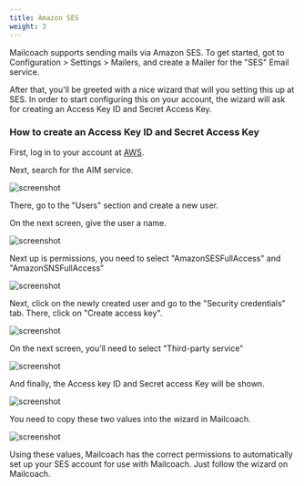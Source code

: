 ```yaml
---
title: Amazon SES
weight: 3
---
```


Mailcoach supports sending mails via Amazon SES. To get started, got to Configuration > Settings > Mailers, and create a Mailer for the "SES" Email service.

After that, you'll be greeted with a nice wizard that will you setting this up at SES. In order to start configuring this on your account, the wizard will ask for creating an Access Key ID and Secret Access Key.

### How to create an Access Key ID and Secret Access Key

First, log in to your account at [AWS](https://aws.amazon.com).

Next, search for the AIM service.

![screenshot](/images/docs/self-hosted/v7/ses/iam.jpg)

There, go to the "Users" section and create a new user.

On the next screen, give the user a name.

![screenshot](/images/docs/self-hosted/v7/ses/creating-user.jpg)

Next up is permissions, you need to select "AmazonSESFullAccess" and "AmazonSNSFullAccess"

![screenshot](/images/docs/self-hosted/v7/ses/permissions.jpg)

Next, click on the newly created user and go to the "Security credentials" tab. There, click on "Create access key".

![screenshot](/images/docs/self-hosted/v7/ses/create-access-key.jpg)

On the next screen, you'll need to select "Third-party service"

![screenshot](/images/docs/self-hosted/v7/ses/user-type.jpg)

And finally, the Access key ID and Secret access Key will be shown. 

![screenshot](/images/docs/self-hosted/v7/ses/keys.jpg)

You need to copy these two values into the wizard in Mailcoach.

![screenshot](/images/docs/self-hosted/v7/ses/confirmation.jpg)

Using these values, Mailcoach has the correct permissions to automatically set up your SES account for use with Mailcoach. Just follow the wizard on Mailcoach.
